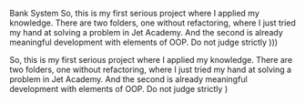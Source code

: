 Bank System
So, this is my first serious project where I applied my knowledge.
There are two folders, one without refactoring, where I just tried my hand at solving a problem in Jet Academy.
And the second is already meaningful development with elements of OOP. Do not judge strictly )))

So, this is my first serious project where I applied my knowledge.
There are two folders, one without refactoring, where I just tried my hand at solving a problem in Jet Academy.
And the second is already meaningful development with elements of OOP. Do not judge strictly )

